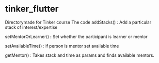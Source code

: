 # tinker_flutter
Directorymade for Tinker course
The code 
addStacks() : Add a particular stack of interest/expertise

setMentorOrLearner() : Set whether the participant is learner or mentor

setAvailableTime() : if person is mentor set available time

getMentor() : Takes stack and time as params and finds available mentors. 
